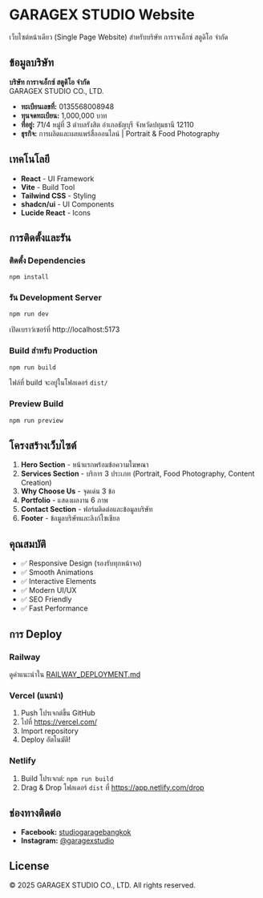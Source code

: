 # GARAGEX STUDIO Website

เว็บไซต์หน้าเดียว (Single Page Website) สำหรับบริษัท การาจเอ็กซ์ สตูดิโอ จำกัด

## ข้อมูลบริษัท

**บริษัท การาจเอ็กซ์ สตูดิโอ จำกัด**  
GARAGEX STUDIO CO., LTD.

- **ทะเบียนเลขที่:** 0135568008948
- **ทุนจดทะเบียน:** 1,000,000 บาท
- **ที่อยู่:** 71/4 หมู่ที่ 3 ตำบลรังสิต อำเภอธัญบุรี จังหวัดปทุมธานี 12110
- **ธุรกิจ:** การผลิตและเผยแพร่สื่อออนไลน์ | Portrait & Food Photography

## เทคโนโลยี

- **React** - UI Framework
- **Vite** - Build Tool
- **Tailwind CSS** - Styling
- **shadcn/ui** - UI Components
- **Lucide React** - Icons

## การติดตั้งและรัน

### ติดตั้ง Dependencies

```bash
npm install
```

### รัน Development Server

```bash
npm run dev
```

เปิดเบราว์เซอร์ที่ http://localhost:5173

### Build สำหรับ Production

```bash
npm run build
```

ไฟล์ที่ build จะอยู่ในโฟลเดอร์ `dist/`

### Preview Build

```bash
npm run preview
```

## โครงสร้างเว็บไซต์

1. **Hero Section** - หน้าแรกพร้อมข้อความโฆษณา
2. **Services Section** - บริการ 3 ประเภท (Portrait, Food Photography, Content Creation)
3. **Why Choose Us** - จุดเด่น 3 ข้อ
4. **Portfolio** - แสดงผลงาน 6 ภาพ
5. **Contact Section** - ฟอร์มติดต่อและข้อมูลบริษัท
6. **Footer** - ข้อมูลบริษัทและลิงก์โซเชียล

## คุณสมบัติ

- ✅ Responsive Design (รองรับทุกหน้าจอ)
- ✅ Smooth Animations
- ✅ Interactive Elements
- ✅ Modern UI/UX
- ✅ SEO Friendly
- ✅ Fast Performance

## การ Deploy

### Railway

ดูคำแนะนำใน [RAILWAY_DEPLOYMENT.md](./RAILWAY_DEPLOYMENT.md)

### Vercel (แนะนำ)

1. Push โปรเจกต์ขึ้น GitHub
2. ไปที่ https://vercel.com/
3. Import repository
4. Deploy อัตโนมัติ!

### Netlify

1. Build โปรเจกต์: `npm run build`
2. Drag & Drop โฟลเดอร์ `dist` ที่ https://app.netlify.com/drop

## ช่องทางติดต่อ

- **Facebook:** [studiogaragebangkok](https://www.facebook.com/studiogaragebangkok)
- **Instagram:** [@garagexstudio](https://www.instagram.com/garagexstudio)

## License

© 2025 GARAGEX STUDIO CO., LTD. All rights reserved.
